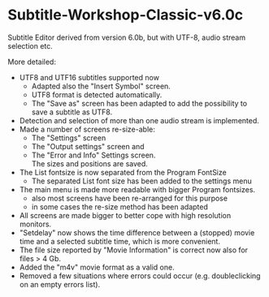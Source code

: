 # Subtitle-Workshop-Classic-v6.0c
Subtitle Editor derived from version 6.0b, but with UTF-8, audio stream selection etc.

More detailed:
* UTF8 and UTF16 subtitles supported now
  - Adapted also the "Insert Symbol" screen.
  - UTF8 format is detected automatically.
  - The "Save as" screen has been adapted to add the possibility to save a subtitle as UTF8.
* Detection and selection of more than one audio stream is implemented.  
* Made a number of screens re-size-able:
  - The "Settings" screen
  - The "Output settings" screen and
  - The "Error and Info" Settings screen.  
  The sizes and positions are saved.
* The List fontsize is now separated from the Program FontSize
  - The separated List font size has been added to the settings menu 
* The main menu is made more readable with bigger Program fontsizes. 
  - also most screens have been re-arranged for this purpose 
  - in some cases the re-size method has been adapted
* All screens are made bigger to better cope with high resolution monitors.
* "Setdelay" now shows the time difference between a (stopped) movie time and a selected subtitle time, which is more convenient.
* The file size reported by "Movie Information" is correct now also for files > 4 Gb.
* Added the "m4v" movie format as a valid one.
* Removed a few situations where errors could occur (e.g. doubleclicking on an empty errors list).
